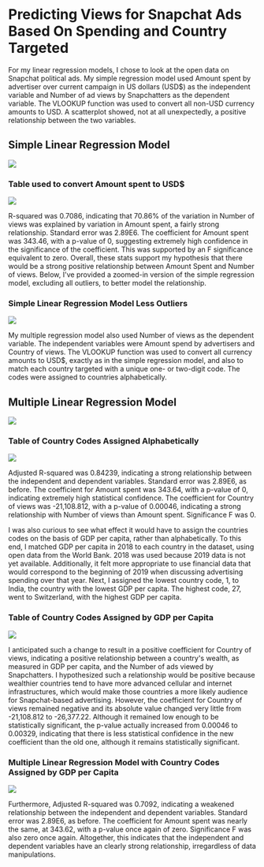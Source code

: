 # Predicting Views for Snapchat Ads Based On Spending and Country Targeted
For my linear regression models, I chose to look at the open data on Snapchat political ads. My simple regression model used Amount spent by advertiser over current campaign in US dollars (USD$) as the independent variable and Number of ad views by Snapchatters as the dependent variable. The VLOOKUP function was used to convert all non-USD currency amounts to USD. A scatterplot showed, not at all unexpectedly, a positive relationship between the two variables.

## Simple Linear Regression Model
![](Images/Original%20Visualization.PNG)

### Table used to convert Amount spent to USD$
![](Images/Currency_Conversion_Table.PNG)

R-squared was 0.7086, indicating that 70.86% of the variation in Number of views was explained by variation in Amount spent, a fairly strong relationship. Standard error was 2.89E6. The coefficient for Amount spent was 343.46, with a p-value of 0, suggesting extremely high confidence in the significance of the coefficient. This was supported by an F significance equivalent to zero.
Overall, these stats support my hypothesis that there would be a strong positive relationship between Amount Spent and Number of views.
Below, I've provided a zoomed-in version of the simple regression model, excluding all outliers, to better model the relationship.

### Simple Linear Regression Model Less Outliers
![](Images/Visualization%20less%20Outliers.PNG)

My multiple regression model also used Number of views as the dependent variable. The independent variables were Amount spend by advertisers and Country of views. The VLOOKUP function was used to convert all currency amounts to USD$, exactly as in the simple regression model, and also to match each country targeted with a unique one- or two-digit code. The codes were assigned to countries alphabetically.

## Multiple Linear Regression Model
![](Images/Multiple_Lin_Reg_Orig.PNG)

### Table of Country Codes Assigned Alphabetically
![](Images/Orig_Country_Codes.PNG)

Adjusted R-squared was 0.84239, indicating a strong relationship between the independent and dependent variables. Standard error was 2.89E6, as before. The coefficient for Amount spent was 343.64, with a p-value of 0, indicating extremely high statistical confidence. The coefficient for Country of views was -21,108.812, with a p-value of 0.00046, indicating a strong relationship with Number of views than Amount spent. Significance F was 0.

I was also curious to see what effect it would have to assign the countries codes on the basis of GDP per capita, rather than alphabetically. To this end, I matched GDP per capita in 2018 to each country in the dataset, using open data from the World Bank. 2018 was used because 2019 data is not yet available. Additionally, it felt more appropriate to use financial data that would correspond to the beginning of 2019 when discussing advertising spending over that year.
Next, I assigned the lowest country code, 1, to India, the country with the lowest GDP per capita. The highest code, 27, went to Switzerland, with the highest GDP per capita.

### Table of Country Codes Assigned by GDP per Capita
![](Images/Country_Codes_GDP.PNG)

I anticipated such a change to result in a positive coefficient for Country of views, indicating a positive relationship between a country's wealth, as measured in GDP per capita, and the Number of ads viewed by Snapchatters. I hypothesized such a relationship would be positive because wealthier countries tend to have more advanced cellular and internet infrastructures, which would make those countries a more likely audience for Snapchat-based advertising.
However, the coefficient for Country of views remained negative and its absolute value changed very little from -21,108.812 to -26,377.22. Although it remained low enough to be statistically significant, the p-value actually increased from 0.00046 to 0.00329, indicating that there is less statistical confidence in the new coefficient than the old one, although it remains statistically significant.

### Multiple Linear Regression Model with Country Codes Assigned by GDP per Capita
![](Images/Multiple_Lin_Reg_GDP.PNG)

Furthermore, Adjusted R-squared was 0.7092, indicating a weakened relationship between the independent and dependent variables. Standard error was 2.89E6, as before. The coefficient for Amount spent was nearly the same, at 343.62, with a p-value once again of zero. Significance F was also zero once again. Altogether, this indicates that the independent and dependent variables have an clearly strong relationship, irregardless of data manipulations.
